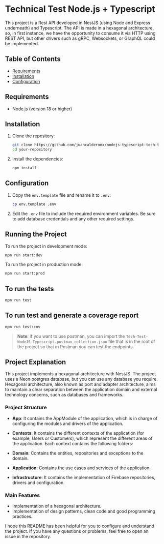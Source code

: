# Technical Test Node.js + Typescript

This project is a Rest API developed in NestJS (using Node and Express underneath) and Typescript. The API is made in a hexagonal architecture, so, in first instance, we have the opportunity to consume it via HTTP using REST API, but other drivers such as gRPC, Websockets, or GraphQL could be implemented.

## Table of Contents

- [Requirements](#requirements)
- [Installation](#installation)
- [Configuration](#configuration)

## Requirements

- Node.js (version 18 or higher)

## Installation

1. Clone the repository:

   ```sh
   git clone https://github.com/juancalderonx/nodejs-typescript-tech-test.git
   cd your-repository
   ```

2. Install the dependencies:
   ```sh
   npm install
   ```

## Configuration

1. Copy the `env.template` file and rename it to `.env`:

   ```sh
   cp env.template .env
   ```

2. Edit the `.env` file to include the required environment variables. Be sure to add database credentials and any other required settings.

## Running the Project

To run the project in development mode:

```sh
npm run start:dev
```

To run the project in production mode:

```sh
npm run start:prod
```

## To run the tests

```sh
npm run test
```

## To run test and generate a coverage report

```sh
npm run test:cov
```

> **Note**: If you want to use postman, you can import the `Tech-Test-NodeJS-Typescript.postman_collection.json` file that is in the root of the project so that in Postman you can test the endpoints.


## Project Explanation

This project implements a hexagonal architecture with NestJS. The project uses a Neon postgres database, but you can use any database you require.
Hexagonal architecture, also known as port and adapter architecture, aims to maintain a clear separation between the application domain and external technology concerns, such as databases and frameworks.

### Project Structure

- **App**: It contains the AppModule of the application, which is in charge of configuring the modules and drivers of the application.

- **Contexts**: It contains the different contexts of the application (for example, Users or Customers), which represent the different areas of the application. Each context contains the following folders:

- **Domain**: Contains the entities, repositories and exceptions to the domain.
- **Application**: Contains the use cases and services of the application.
- **Infrastructure**: It contains the implementation of Firebase repositories, drivers and configuration.

### Main Features

- Implementation of a hexagonal architecture.
- Implementation of design patterns, clean code and good programming practices.

I hope this README has been helpful for you to configure and understand the project. If you have any questions or problems, feel free to open an issue in the repository.